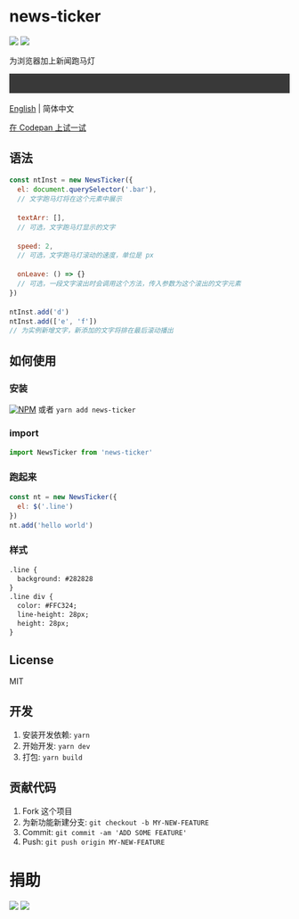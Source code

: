 # news-ticker
![](https://img.badgesize.io/gaoryrt/news-ticker/master/dist/newsTicker.js.svg)
![](https://img.badgesize.io/gaoryrt/news-ticker/master/dist/newsTicker.js.svg?compression=gzip)

为浏览器加上新闻跑马灯

![](./newstickr.gif)

[English](./README.md) | 简体中文

[在 Codepan 上试一试](https://codepan.net/gist/2cd3af9c900a4fce989b0440a26ad434)

## 语法
```js
const ntInst = new NewsTicker({
  el: document.querySelector('.bar'),
  // 文字跑马灯将在这个元素中展示

  textArr: [],
  // 可选，文字跑马灯显示的文字

  speed: 2,
  // 可选，文字跑马灯滚动的速度，单位是 px

  onLeave: () => {}
  // 可选，一段文字滚出时会调用这个方法，传入参数为这个滚出的文字元素
})

ntInst.add('d')
ntInst.add(['e', 'f'])
// 为实例新增文字，新添加的文字将排在最后滚动播出
```

## 如何使用
### 安装
[![NPM](https://nodei.co/npm/news-ticker.png?compact=true)](https://nodei.co/npm/news-ticker/)
或者 `yarn add news-ticker`

### import
```javascript
import NewsTicker from 'news-ticker'
```

### 跑起来
```javascript
const nt = new NewsTicker({
  el: $('.line')
})
nt.add('hello world')
```

### 样式
```
.line {
  background: #282828
}
.line div {
  color: #FFC324;
  line-height: 28px;
  height: 28px;
}
```

## License
MIT

## 开发
1. 安装开发依赖: `yarn`
2. 开始开发: `yarn dev`
3. 打包: `yarn build`

## 贡献代码
1. Fork 这个项目
2. 为新功能新建分支: `git checkout -b MY-NEW-FEATURE`
3. Commit: `git commit -am 'ADD SOME FEATURE'`
4. Push: `git push origin MY-NEW-FEATURE`

# 捐助
[![](https://cdn.buymeacoffee.com/buttons/default-white.png)](https://www.buymeacoffee.com/pT2Y5iN)
![](https://jungle.fm/assets/donate.jpg)
